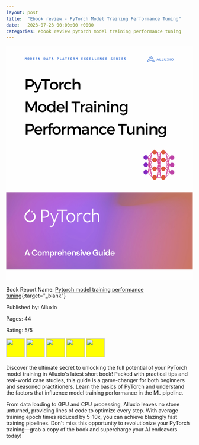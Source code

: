 ```yaml
---
layout: post
title:  "Ebook review - PyTorch Model Training Performance Tuning"
date:   2023-07-23 00:00:00 +0000
categories: ebook review pytorch model training performance tuning
---
```

![Pytorch model training performance tuning](../assets/post_images/2023-07-23/pytorch-model-training-performance-tuning.png)

Book Report Name: [Pytorch model training performance tuning](https://www.alluxio.io/resources/modern-data-platform-excellence-series/pytorch-model-training-performance-tuning-a-comprehensive-guide/){:target="_blank"}

Published by: Alluxio

Pages: 44

Rating: 5/5

<img style="background-color: yellow;" src="https://raw.githubusercontent.com/FortAwesome/Font-Awesome/6.x/svgs/solid/star.svg" width="50" height="50">
<img style="background-color: yellow;" src="https://raw.githubusercontent.com/FortAwesome/Font-Awesome/6.x/svgs/solid/star.svg" width="50" height="50">
<img style="background-color: yellow;" src="https://raw.githubusercontent.com/FortAwesome/Font-Awesome/6.x/svgs/solid/star.svg" width="50" height="50">
<img style="background-color: yellow;" src="https://raw.githubusercontent.com/FortAwesome/Font-Awesome/6.x/svgs/solid/star.svg" width="50" height="50">
<img style="background-color: yellow;" src="https://raw.githubusercontent.com/FortAwesome/Font-Awesome/6.x/svgs/solid/star.svg" width="50" height="50">
<br />
<br />
Discover the ultimate secret to unlocking the full potential of your PyTorch model training in Alluxio's latest short book! Packed with practical tips and real-world case studies, this guide is a game-changer for both beginners and seasoned practitioners. Learn the basics of PyTorch and understand the factors that influence model training performance in the ML pipeline.

From data loading to GPU and CPU processing, Alluxio leaves no stone unturned, providing lines of code to optimize every step. With average training epoch times reduced by 5-10x, you can achieve blazingly fast training pipelines. Don't miss this opportunity to revolutionize your PyTorch training—grab a copy of the book and supercharge your AI endeavors today!